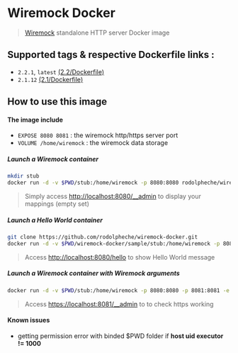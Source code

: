 # Wiremock Docker

> [Wiremock](http://wiremock.org) standalone HTTP server Docker image

## Supported tags & respective Dockerfile links :

- `2.2.1`, `latest` [(2.2/Dockerfile)](https://github.com/rodolpheche/wiremock-docker/blob/2.2.1/Dockerfile)
- `2.1.12` [(2.1/Dockerfile)](https://github.com/rodolpheche/wiremock-docker/blob/2.1.12/Dockerfile)

## How to use this image

#### The image include 

- `EXPOSE 8080 8081` : the wiremock http/https server port
- `VOLUME /home/wiremock` : the wiremock data storage

##### Launch a Wiremock container

```sh
mkdir stub
docker run -d -v $PWD/stub:/home/wiremock -p 8080:8080 rodolpheche/wiremock
```

> Simply access [http://localhost:8080/__admin](http://localhost:8080/__admin) to display your mappings (empty set)

##### Launch a Hello World container

```sh
git clone https://github.com/rodolpheche/wiremock-docker.git
docker run -d -v $PWD/wiremock-docker/sample/stub:/home/wiremock -p 8080:8080 rodolpheche/wiremock
```

> Access [http://localhost:8080/hello](http://localhost:8080/hello) to show Hello World message

##### Launch a Wiremock container with Wiremock arguments

```sh
docker run -d -v $PWD/stub:/home/wiremock -p 8080:8080 -p 8081:8081 -e WIREMOCK_ARGS="--verbose --https-port 8081" rodolpheche/wiremock
```

> Access [https://localhost:8081/__admin](https://localhost:8081/__admin) to to check https working

#### Known issues

- getting permission error with binded $PWD folder if **host uid executor != 1000**
